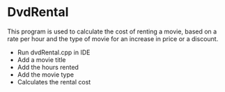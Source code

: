 # DvdRental
This program is used to calculate the cost of renting a movie, based on a rate per hour and the type of movie for an increase in price or a discount. 

- Run dvdRental.cpp in IDE
- Add a movie title
- Add the hours rented
- Add the movie type
- Calculates the rental cost